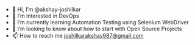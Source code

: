 - 👋 Hi, I’m @akshay-joshilkar
- 👀 I’m interested in DevOps 
- 🌱 I’m currently learning Automation Testing using Selenium WebDriver
- 💞️ I’m looking to know about how to start with Open Source Projects
- 📫 How to reach me joshilkarakshay987@gmail.com

<!---
akshay-joshilkar/akshay-joshilkar is a ✨ special ✨ repository because its `README.md` (this file) appears on your GitHub profile.
You can click the Preview link to take a look at your changes.
--->
